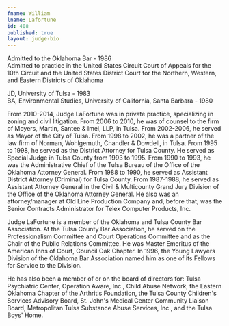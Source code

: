 ```yaml
---
fname: William
lname: Lafortune
id: 408
published: true
layout: judge-bio
---
```

Admitted to the Oklahoma Bar - 1986  
Admitted to practice in the United States Circuit Court of Appeals for
the 10th Circuit and the United States District Court for the Northern,
Western, and Eastern Districts of Oklahoma

JD, University of Tulsa - 1983  
BA, Environmental Studies, University of California, Santa Barbara -
1980

From 2010-2014, Judge LaFortune was in private practice, specializing in
zoning and civil litigation. From 2006 to 2010, he was of counsel to the
firm of Moyers, Martin, Santee & Imel, LLP, in Tulsa. From 2002-2006, he
served as Mayor of the City of Tulsa. From 1998 to 2002, he was a
partner of the law firm of Norman, Wohlgemuth, Chandler & Dowdell, in
Tulsa. From 1995 to 1998, he served as the District Attorney for Tulsa
County. He served as Special Judge in Tulsa County from 1993 to 1995.
From 1990 to 1993, he was the Administrative Chief of the Tulsa Bureau
of the Office of the Oklahoma Attorney General. From 1988 to 1990, he
served as Assistant District Attorney (Criminal) for Tulsa County. From
1987-1988, he served as Assistant Attorney General in the Civil &
Multicounty Grand Jury Division of the Office of the Oklahoma Attorney
General. He also was an attorney/manager at Old Line Production Company
and, before that, was the Senior Contracts Administrator for Telex
Computer Products, Inc.

Judge LaFortune is a member of the Oklahoma and Tulsa County Bar
Association. At the Tulsa County Bar Association, he served on the
Professionalism Committee and Court Operations Committee and as the
Chair of the Public Relations Committee. He was Master Emeritus of the
American Inns of Court, Council Oak Chapter. In 1996, the Young Lawyers
Division of the Oklahoma Bar Association named him as one of its Fellows
for Service to the Division.

He has also been a member of or on the board of directors for: Tulsa
Psychiatric Center, Operation Aware, Inc., Child Abuse Network, the
Eastern Oklahoma Chapter of the Arthritis Foundation, the Tulsa County
Children's Services Advisory Board, St. John's Medical Center Community
Liaison Board, Metropolitan Tulsa Substance Abuse Services, Inc., and
the Tulsa Boys' Home.
